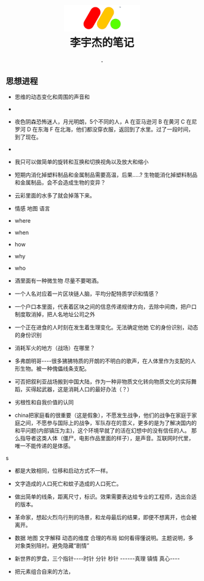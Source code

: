  <h1  align="center"> 
  <br>
  <a href="https://github.com/shuzijianzao/Spiral3D/blob/master/Picture/SHUZIJIANZAO"><img src="https://github.com/shuzijianzao/Spiral3D/blob/master/Picture/SHUZIJIANZAO.png" alt="SHUZIJIANZAO" width="200"></a>
  <br>
  李宇杰的笔记
  <br>
</h1>

<h4 align="center"><a href="http://shuzijianzao.com" target="_blank"></a>.</h4>

## 思想进程
- 思维的动态变化和周围的声音和 
- 


- 夜色阴森恐怖迷人，月光明朗，5个不同的人，A 在亚马逊河  B 在黄河 C 在尼罗河 D 在东海 F 在北海，他们都没穿衣服，返回到了水里。过了一段时间，到了现在。
- 
- 我只可以做简单的旋转和互换和切换视角以及放大和缩小
- 短期内消化掉塑料制品和金属制品需要高温，后果.....? 生物能消化掉塑料制品和金属制品，会不会造成生物的变异？
- 云彩里面的水多了就会掉落下来。


- 情感 地图 语言 

- where 
- when
- how
- why
- who
- 酒里面有一种微生物 尽量不要喝酒。
-  一个人名对应着一片区块链人脑，平均分配特质学识和情感？
- 一个户口本里面，代表着区块之间的信息传递规律方向，去除中间商，把户口制度取消掉，把人名地址公司之外
- 一个正在进食的人时刻在发生着生理变化。无法确定他她 它的身份识别，动态的身份识别
- 消耗军火的地方（战场）在哪里？
- 多弗朗明哥----很多狒狒特质的开朗的不明白的歌声，在人体里作为支配的人形生物。被一种傀儡线条支配。
- 可否把叙利亚战场搬到中国大陆，作为一种非物质文化转向物质文化的实际舞蹈，买得起武器，这是消耗人口的最好办法（？）

- 劣根性和自我价值的认同
- china把家庭看的很重要（这是假象），不愿发生战争，他们的战争在家庭于家庭之间，不愿参与国际上的战争，军队存在的意义，更多的是为了解决国内的和平问题(内部镇压为主)，这个环境早就了的活在幻想中的没有信任的人。
那么指导者这类人体（僵尸，电影作品里面的样子），是声音。互联网时代里，唯一不能传递的是体感。

s
- 都是大致相同，位移和启动方式不一样。

- 文字造成的人口死亡和蚊子造成的人口死亡。

- 做出简单的线条，距离尺寸，标识。效果需要表达给专业的工程师，选出合适的版本。

- 革命家，想起火烈鸟行刑的场景，和龙母最后的结果，即便不想离开，也会被离开。


- 数据 地图 文字解释 动态的维度 合理的布局 如何看得懂说明。主题说明，多对象类别陪衬。避免隐藏“剧情”

- 新世界的罗盘，三个指针----时针 分针 秒针  ------真理 镇情 真心----

- 把元素组合自来的方法，